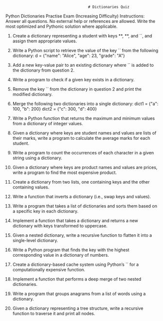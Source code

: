                                          # Dictionaries Quiz
Python Dictionaries Practise Exam (Increasing Difficulty)
Instructions:
Answer all questions.
No external help or references are allowed.
Write the most optimized and Pythonic solution where applicable.
1. Create a dictionary representing a student with keys **, **, and ``, and assign them appropriate values.
2. Write a Python script to retrieve the value of the key `` from the following dictionary:
d = {"name": "Alice", "age": 23, "grade": "A"}

3. Add a new key-value pair to an existing dictionary where `` is added to the dictionary from question 2.
4. Write a program to check if a given key exists in a dictionary.
5. Remove the key `` from the dictionary in question 2 and print the modified dictionary.
6. Merge the following two dictionaries into a single dictionary:
dict1 = {"a": 100, "b": 200}
dict2 = {"c": 300, "d": 400}
7. Write a Python function that returns the maximum and minimum values from a dictionary of integer values.
8. Given a dictionary where keys are student names and values are lists of their marks, write a program to calculate the average marks for each student.
9. Write a program to count the occurrences of each character in a given string using a dictionary.
10. Given a dictionary where keys are product names and values are prices, write a program to find the most expensive product.
11. Create a dictionary from two lists, one containing keys and the other containing values.
12. Write a function that inverts a dictionary (i.e., swap keys and values).
13. Write a program that takes a list of dictionaries and sorts them based on a specific key in each dictionary.
14. Implement a function that takes a dictionary and returns a new dictionary with keys transformed to uppercase.
15. Given a nested dictionary, write a recursive function to flatten it into a single-level dictionary.
16. Write a Python program that finds the key with the highest corresponding value in a dictionary of numbers.
17. Create a dictionary-based cache system using Python’s `` for a computationally expensive function.
18. Implement a function that performs a deep merge of two nested dictionaries.
19. Write a program that groups anagrams from a list of words using a dictionary.
20. Given a dictionary representing a tree structure, write a recursive function to traverse it and print all nodes.


